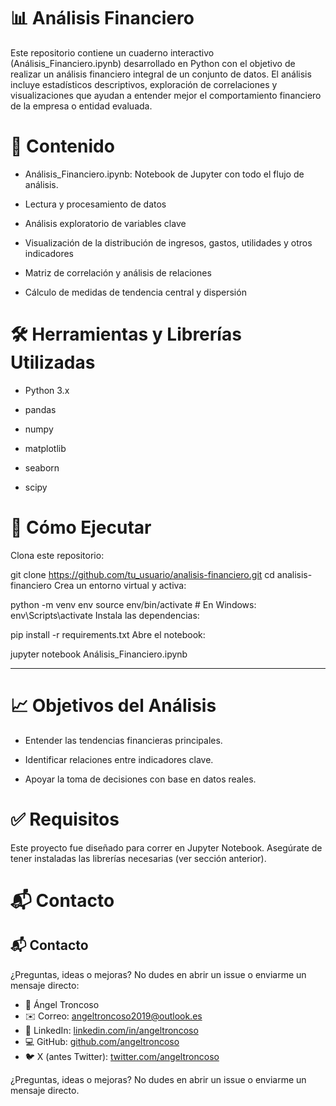 

# 📊 Análisis Financiero

Este repositorio contiene un cuaderno interactivo (Análisis_Financiero.ipynb) desarrollado en Python con el objetivo de realizar un análisis financiero integral de un conjunto de datos. El análisis incluye estadísticos descriptivos, exploración de correlaciones y visualizaciones que ayudan a entender mejor el comportamiento financiero de la empresa o entidad evaluada.

# 📁 Contenido
- Análisis_Financiero.ipynb: Notebook de Jupyter con todo el flujo de análisis.

- Lectura y procesamiento de datos

- Análisis exploratorio de variables clave

- Visualización de la distribución de ingresos, gastos, utilidades y otros indicadores

- Matriz de correlación y análisis de relaciones

- Cálculo de medidas de tendencia central y dispersión

# 🛠️ Herramientas y Librerías Utilizadas
- Python 3.x

- pandas

- numpy

- matplotlib

- seaborn

- scipy

# 🚀 Cómo Ejecutar
Clona este repositorio:

git clone https://github.com/tu_usuario/analisis-financiero.git
cd analisis-financiero
Crea un entorno virtual y activa:

python -m venv env
source env/bin/activate  # En Windows: env\Scripts\activate
Instala las dependencias:

pip install -r requirements.txt
Abre el notebook:

jupyter notebook Análisis_Financiero.ipynb

---

# 📈 Objetivos del Análisis
- Entender las tendencias financieras principales.

- Identificar relaciones entre indicadores clave.

- Apoyar la toma de decisiones con base en datos reales.

# ✅ Requisitos
Este proyecto fue diseñado para correr en Jupyter Notebook. Asegúrate de tener instaladas las librerías necesarias (ver sección anterior).

# 📬 Contacto
## 📬 Contacto

¿Preguntas, ideas o mejoras? No dudes en abrir un issue o enviarme un mensaje directo:

- 💼 Ángel Troncoso  
- ✉️ Correo: [angeltroncoso2019@outlook.es](mailto:angeltroncoso2019@outlook.es)  
- 🔗 LinkedIn: [linkedin.com/in/angeltroncoso](https://linkedin.com/in/angeltroncoso)  
- 💻 GitHub: [github.com/angeltroncoso](https://github.com/angeltroncoso)  
- 🐦 X (antes Twitter): [twitter.com/angeltroncoso](https://twitter.com/angeltroncoso)

¿Preguntas, ideas o mejoras? No dudes en abrir un issue o enviarme un mensaje directo.

